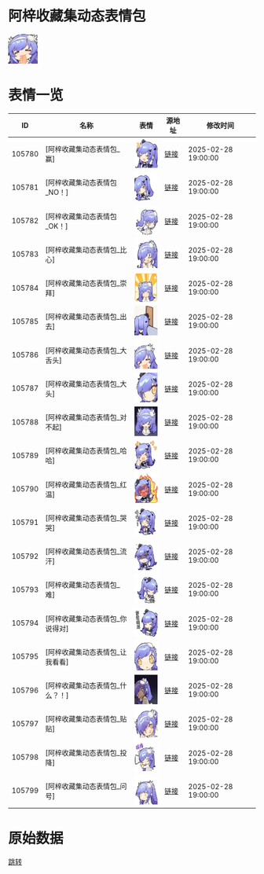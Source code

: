 # 阿梓收藏集动态表情包

<img src="./cover.png" height="60" alt="cover" />

# 表情一览

|ID|名称|表情|源地址|修改时间|
|----|----|----|----|----|
|105780|[阿梓收藏集动态表情包_赢]|<img src="./pic/105780_%5B阿梓收藏集动态表情包_赢%5D.gif" height="60" alt="赢"/>|[链接](https://i0.hdslb.com/bfs/garb/a7c2a6bc62b1ef7d442b852e5ed47f10f38f179d.gif)|2025-02-28 19:00:00|
|105781|[阿梓收藏集动态表情包_NO！]|<img src="./pic/105781_%5B阿梓收藏集动态表情包_NO！%5D.gif" height="60" alt="NO！"/>|[链接](https://i0.hdslb.com/bfs/garb/23a511f31e4e520e8c7122aeff74fe62fbe552ad.gif)|2025-02-28 19:00:00|
|105782|[阿梓收藏集动态表情包_OK！]|<img src="./pic/105782_%5B阿梓收藏集动态表情包_OK！%5D.gif" height="60" alt="OK！"/>|[链接](https://i0.hdslb.com/bfs/garb/1bd8854f0a854fbba215c2610e01f998b378f7a2.gif)|2025-02-28 19:00:00|
|105783|[阿梓收藏集动态表情包_比心]|<img src="./pic/105783_%5B阿梓收藏集动态表情包_比心%5D.gif" height="60" alt="比心"/>|[链接](https://i0.hdslb.com/bfs/garb/77a55c8b59d106e78996262a43334a579108ccae.gif)|2025-02-28 19:00:00|
|105784|[阿梓收藏集动态表情包_崇拜]|<img src="./pic/105784_%5B阿梓收藏集动态表情包_崇拜%5D.gif" height="60" alt="崇拜"/>|[链接](https://i0.hdslb.com/bfs/garb/1f1f58252229fb2e29b38ef570b33ae5feefaac9.gif)|2025-02-28 19:00:00|
|105785|[阿梓收藏集动态表情包_出去]|<img src="./pic/105785_%5B阿梓收藏集动态表情包_出去%5D.gif" height="60" alt="出去"/>|[链接](https://i0.hdslb.com/bfs/garb/c168962d57b170245cfe8d89e433d04383b6dfd7.gif)|2025-02-28 19:00:00|
|105786|[阿梓收藏集动态表情包_大舌头]|<img src="./pic/105786_%5B阿梓收藏集动态表情包_大舌头%5D.gif" height="60" alt="大舌头"/>|[链接](https://i0.hdslb.com/bfs/garb/7abff68fe28ca358f19d3465f91ceb4750c8ffa5.gif)|2025-02-28 19:00:00|
|105787|[阿梓收藏集动态表情包_大头]|<img src="./pic/105787_%5B阿梓收藏集动态表情包_大头%5D.gif" height="60" alt="大头"/>|[链接](https://i0.hdslb.com/bfs/garb/3e264c7428da5f14735f5fe8a8e2b5cf7af52ee8.gif)|2025-02-28 19:00:00|
|105788|[阿梓收藏集动态表情包_对不起]|<img src="./pic/105788_%5B阿梓收藏集动态表情包_对不起%5D.gif" height="60" alt="对不起"/>|[链接](https://i0.hdslb.com/bfs/garb/f495d150a510eb41df86a5cc9bb08d5f27059759.gif)|2025-02-28 19:00:00|
|105789|[阿梓收藏集动态表情包_哈哈]|<img src="./pic/105789_%5B阿梓收藏集动态表情包_哈哈%5D.gif" height="60" alt="哈哈"/>|[链接](https://i0.hdslb.com/bfs/garb/d3d2c3de09d593f5c351f9d3c1cddd847cb6a3dc.gif)|2025-02-28 19:00:00|
|105790|[阿梓收藏集动态表情包_红温]|<img src="./pic/105790_%5B阿梓收藏集动态表情包_红温%5D.gif" height="60" alt="红温"/>|[链接](https://i0.hdslb.com/bfs/garb/76b2e492f9deb9fe81d0d3e2b8bab43bacaca52e.gif)|2025-02-28 19:00:00|
|105791|[阿梓收藏集动态表情包_哭哭]|<img src="./pic/105791_%5B阿梓收藏集动态表情包_哭哭%5D.gif" height="60" alt="哭哭"/>|[链接](https://i0.hdslb.com/bfs/garb/f941112fe4d0b04c361821cb92677cda1e5b93f2.gif)|2025-02-28 19:00:00|
|105792|[阿梓收藏集动态表情包_流汗]|<img src="./pic/105792_%5B阿梓收藏集动态表情包_流汗%5D.gif" height="60" alt="流汗"/>|[链接](https://i0.hdslb.com/bfs/garb/2cb84affa77e93babab22c3b6d7ccff6aa24033c.gif)|2025-02-28 19:00:00|
|105793|[阿梓收藏集动态表情包_难]|<img src="./pic/105793_%5B阿梓收藏集动态表情包_难%5D.gif" height="60" alt="难"/>|[链接](https://i0.hdslb.com/bfs/garb/f01e2442df5d163469bdd3dde3d7fcbf85ed36ea.gif)|2025-02-28 19:00:00|
|105794|[阿梓收藏集动态表情包_你说得对]|<img src="./pic/105794_%5B阿梓收藏集动态表情包_你说得对%5D.gif" height="60" alt="你说得对"/>|[链接](https://i0.hdslb.com/bfs/garb/4d3f91ee62dec112c5389d81f3354f302192fcfb.gif)|2025-02-28 19:00:00|
|105795|[阿梓收藏集动态表情包_让我看看]|<img src="./pic/105795_%5B阿梓收藏集动态表情包_让我看看%5D.gif" height="60" alt="让我看看"/>|[链接](https://i0.hdslb.com/bfs/garb/bf9b73d42b0473a1ae8ee63c81ebe97252025661.gif)|2025-02-28 19:00:00|
|105796|[阿梓收藏集动态表情包_什么？！]|<img src="./pic/105796_%5B阿梓收藏集动态表情包_什么？！%5D.gif" height="60" alt="什么？！"/>|[链接](https://i0.hdslb.com/bfs/garb/7073d06868ba947c9589c8a37413f4342913cb8f.gif)|2025-02-28 19:00:00|
|105797|[阿梓收藏集动态表情包_贴贴]|<img src="./pic/105797_%5B阿梓收藏集动态表情包_贴贴%5D.gif" height="60" alt="贴贴"/>|[链接](https://i0.hdslb.com/bfs/garb/ebef5e2c18e9da82c57c20018915297a360f89a8.gif)|2025-02-28 19:00:00|
|105798|[阿梓收藏集动态表情包_投降]|<img src="./pic/105798_%5B阿梓收藏集动态表情包_投降%5D.gif" height="60" alt="投降"/>|[链接](https://i0.hdslb.com/bfs/garb/56103c5c6d7ee71051206ac3a72d25700b90bec0.gif)|2025-02-28 19:00:00|
|105799|[阿梓收藏集动态表情包_问号]|<img src="./pic/105799_%5B阿梓收藏集动态表情包_问号%5D.gif" height="60" alt="问号"/>|[链接](https://i0.hdslb.com/bfs/garb/30b39e6331ade2516deb2df91f214a7fc5094019.gif)|2025-02-28 19:00:00|

# 原始数据

[跳转](./raw.json)

